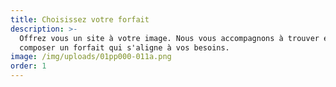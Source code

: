 ```yaml
---
title: Choisissez votre forfait
description: >-
  Offrez vous un site à votre image. Nous vous accompagnons à trouver et
  composer un forfait qui s'aligne à vos besoins.
image: /img/uploads/01pp000-011a.png
order: 1
---
```


